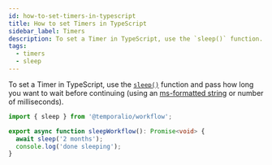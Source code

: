 ```yaml
---
id: how-to-set-timers-in-typescript
title: How to set Timers in TypeScript
sidebar_label: Timers
description: To set a Timer in TypeScript, use the `sleep()` function.
tags:
  - timers
  - sleep
---
```


To set a Timer in TypeScript, use the [`sleep()`](https://typescript.temporal.io/api/namespaces/workflow/#sleep) function and pass how long you want to wait before continuing (using an [ms-formatted string](https://www.npmjs.com/package/ms) or number of milliseconds).

```typescript
import { sleep } from '@temporalio/workflow';

export async function sleepWorkflow(): Promise<void> {
  await sleep('2 months');
  console.log('done sleeping');
}
```
